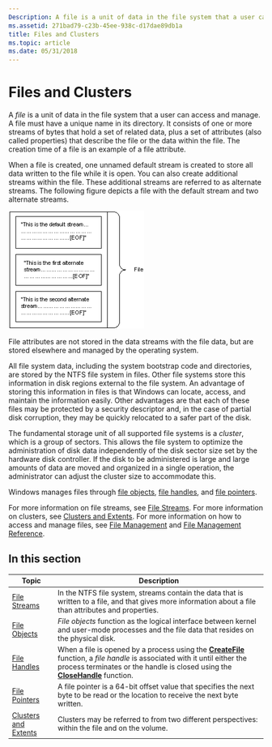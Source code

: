 ```yaml
---
Description: A file is a unit of data in the file system that a user can access and manage.
ms.assetid: 271bad79-c23b-45ee-938c-d17dae89db1a
title: Files and Clusters
ms.topic: article
ms.date: 05/31/2018
---
```


# Files and Clusters

A *file* is a unit of data in the file system that a user can access and manage. A file must have a unique name in its directory. It consists of one or more streams of bytes that hold a set of related data, plus a set of attributes (also called properties) that describe the file or the data within the file. The creation time of a file is an example of a file attribute.

When a file is created, one unnamed default stream is created to store all data written to the file while it is open. You can also create additional streams within the file. These additional streams are referred to as alternate streams. The following figure depicts a file with the default stream and two alternate streams.

![file with a default stream and two alternate streams](images/fig1.png)

File attributes are not stored in the data streams with the file data, but are stored elsewhere and managed by the operating system.

All file system data, including the system bootstrap code and directories, are stored by the NTFS file system in files. Other file systems store this information in disk regions external to the file system. An advantage of storing this information in files is that Windows can locate, access, and maintain the information easily. Other advantages are that each of these files may be protected by a security descriptor and, in the case of partial disk corruption, they may be quickly relocated to a safer part of the disk.

The fundamental storage unit of all supported file systems is a *cluster*, which is a group of sectors. This allows the file system to optimize the administration of disk data independently of the disk sector size set by the hardware disk controller. If the disk to be administered is large and large amounts of data are moved and organized in a single operation, the administrator can adjust the cluster size to accommodate this.

Windows manages files through [file objects](file-objects.md), [file handles](file-handles.md), and [file pointers](file-pointers.md).

For more information on file streams, see [File Streams](file-streams.md). For more information on clusters, see [Clusters and Extents](clusters-and-extents.md). For more information on how to access and manage files, see [File Management](file-management.md) and [File Management Reference](file-management-reference.md).

## In this section



| Topic                                                       | Description                                                                                                                                                                                                                                                  |
|-------------------------------------------------------------|--------------------------------------------------------------------------------------------------------------------------------------------------------------------------------------------------------------------------------------------------------------|
| [File Streams](file-streams.md)<br/>                 | In the NTFS file system, streams contain the data that is written to a file, and that gives more information about a file than attributes and properties.<br/>                                                                                         |
| [File Objects](file-objects.md)<br/>                 | *File objects* function as the logical interface between kernel and user-mode processes and the file data that resides on the physical disk.<br/>                                                                                                      |
| [File Handles](file-handles.md)<br/>                 | When a file is opened by a process using the [**CreateFile**](/windows/desktop/api/FileAPI/nf-fileapi-createfilea) function, a *file handle* is associated with it until either the process terminates or the handle is closed using the [**CloseHandle**](https://docs.microsoft.com/windows/desktop/api/handleapi/nf-handleapi-closehandle) function.<br/> |
| [File Pointers](file-pointers.md)<br/>               | A file pointer is a 64-bit offset value that specifies the next byte to be read or the location to receive the next byte written.<br/>                                                                                                                 |
| [Clusters and Extents](clusters-and-extents.md)<br/> | Clusters may be referred to from two different perspectives: within the file and on the volume.<br/>                                                                                                                                                   |



 

 

 




